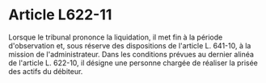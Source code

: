 # Article L622-11

Lorsque le tribunal prononce la liquidation, il met fin à la période d'observation et, sous réserve des dispositions de l'article L. 641-10, à la mission de l'administrateur. Dans les conditions prévues au dernier alinéa de l'article L. 622-10, il désigne une personne chargée de réaliser la prisée des actifs du débiteur.
